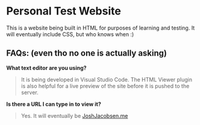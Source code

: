 # Personal Test Website

This is a website being built in HTML for purposes of learning and testing. It will eventually include CSS, but who knows when :)

## FAQs: (even tho no one is actually asking)

**What text editor are you using?**

>It is being developed in Visual Studio Code. The HTML Viewer plugin is also helpful for a live preview of the site before it is pushed to the server.

**Is there a URL I can type in to view it?**

>Yes. It will eventually be [JoshJacobsen.me](http://www.JoshJacobsen.me)